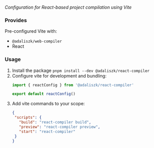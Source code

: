 _Configuration for React-based project compilation using Vite_

### Provides

Pre-configured Vite with:
- `@adaliszk/web-compiler`
- React

### Usage

1. Install the package `pnpm install --dev @adaliszk/react-compiler`
2. Configure vite for development and bundling:
    ```typescript
   import { reactConfig } from '@adaliszk/react-compiler'
   
   export default reactConfig()
   ```
3. Add vite commands to your scope:
    ```json
   {
     "scripts": {
       "build": "react-compiler build",
       "preview": "react-compiler preview",
       "start": "react-compiler"
     }
   }
   ```